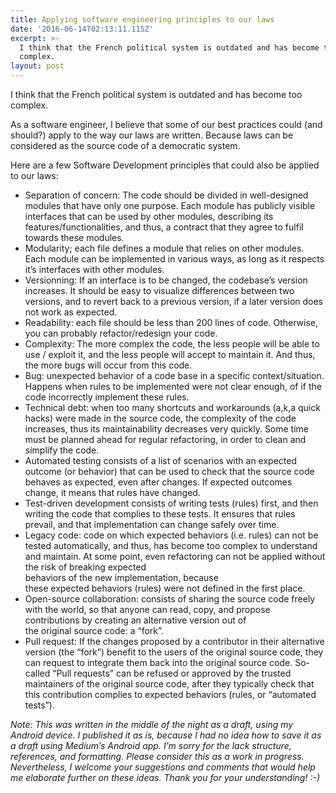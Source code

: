 ```yaml
---
title: Applying software engineering principles to our laws
date: '2016-06-14T02:13:11.115Z'
excerpt: >-
  I think that the French political system is outdated and has become too
  complex.
layout: post
---
```

I think that the French political system is outdated and has become too complex.

As a software engineer, I believe that some of our best practices could (and should?) apply to the way our laws are written. Because laws can be considered as the source code of a democratic system.

Here are a few Software Development principles that could also be applied to our laws:

*   Separation of concern: The code should be divided in well-designed modules that have only one purpose. Each module has publicly visible interfaces that can be used by other modules, describing its features/functionalities, and thus, a contract that they agree to fulfil towards these modules.
*   Modularity; each file defines a module that relies on other modules. Each module can be implemented in various ways, as long as it respects it’s interfaces with other modules.
*   Versionning: If an interface is to be changed, the codebase’s version increases. It should be easy to visualize differences between two versions, and to revert back to a previous version, if a later version does not work as expected.
*   Readability: each file should be less than 200 lines of code. Otherwise, you can probably refactor/redesign your code.
*   Complexity: The more complex the code, the less people will be able to use / exploit it, and the less people will accept to maintain it. And thus, the more bugs will occur from this code.
*   Bug: unexpected behavior of a code base in a specific context/situation. Happens when rules to be implemented were not clear enough, of if the code incorrectly implement these rules.
*   Technical debt: when too many shortcuts and workarounds (a,k,a quick hacks) were made in the source code, the complexity of the code increases, thus its maintainability decreases very quickly. Some time must be planned ahead for regular refactoring, in order to clean and simplify the code.
*   Automated testing consists of a list of scenarios with an expected outcome (or behavior) that can be used to check that the source code behaves as expected, even after changes. If expected outcomes change, it means that rules have changed.
*   Test-driven development consists of writing tests (rules) first, and then writing the code that complies to these tests. It ensures that rules prevail, and that implementation can change safely over time.
*   Legacy code: code on which expected behaviors (i.e. rules) can not be tested automatically, and thus, has become too complex to understand and maintain. At some point, even refactoring can not be applied without the risk of breaking expected behaviors of the new implementation, because these expected behaviors (rules) were not defined in the first place.
*   Open-source collaboration: consists of sharing the source code freely with the world, so that anyone can read, copy, and propose contributions by creating an alternative version out of the original source code: a “fork”.
*   Pull request: If the changes proposed by a contributor in their alternative version (the “fork”) benefit to the users of the original source code, they can request to integrate them back into the original source code. So-called “Pull requests” can be refused or approved by the trusted maintainers of the original source code, after they typically check that this contribution complies to expected behaviors (rules, or “automated tests”).

*Note: This was written in the middle of the night as a draft, using my Android device. I published it as is, because I had no idea how to save it as a draft using Medium’s Android app. I’m sorry for the lack structure, references, and formatting. Please consider this as a work in progress. Nevertheless, I welcome your suggestions and comments that would help me elaborate further on these ideas. Thank you for your understanding! :-)*
